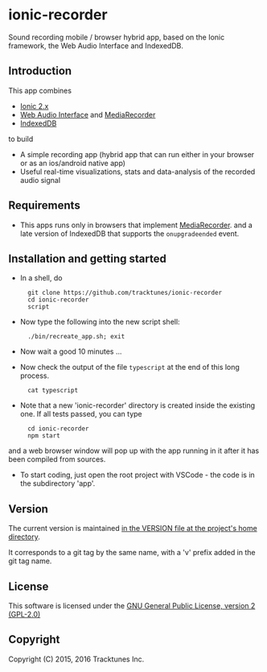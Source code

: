 # ionic-recorder

Sound recording mobile / browser hybrid app, based on the Ionic framework,
the Web Audio Interface and IndexedDB.

## Introduction

This app combines
* [Ionic 2.x](http://ionicframework.com/docs/v2/)
* [Web Audio Interface](https://developer.mozilla.org/en-US/docs/Web/API/Web_Audio_API) and 
  [MediaRecorder](https://developer.mozilla.org/en-US/docs/Web/API/MediaRecorder_API)
* [IndexedDB](https://developer.mozilla.org/en-US/docs/Web/API/IndexedDB_API)

to build
* A simple recording app (hybrid app that can run either in your browser or 
  as an ios/android native app)
* Useful real-time visualizations, stats and data-analysis of the recorded 
  audio signal

## Requirements
* This apps runs only in browsers that implement
  [MediaRecorder](https://developer.mozilla.org/en-US/docs/Web/API/MediaRecorder_API).
  and a late version of IndexedDB that supports the `onupgradeended` event.
  
## Installation and getting started
* In a shell, do

        git clone https://github.com/tracktunes/ionic-recorder
        cd ionic-recorder
        script
* Now type the following into the new script shell:

        ./bin/recreate_app.sh; exit
* Now wait a good 10 minutes ...
* Now check the output of the file `typescript` at the end of this long process.

        cat typescript
* Note that a new 'ionic-recorder' directory is created inside the existing one.
If all tests passed, you can type

        cd ionic-recorder
        npm start
and a web browser window will pop up with the app running in it after it has been compiled from sources.
* To start coding, just open the root project with VSCode - the code is in the subdirectory 'app'.

## Version
The current version is maintained [in the VERSION file at the project's home directory](https://github.com/tracktunes/ionic-recorder/blob/master/VERSION).

It corresponds to a git tag by the same name, with a 'v' prefix added in the git tag name.

## License

This software is licensed under the [GNU General Public License, version 2 (GPL-2.0)](https://opensource.org/licenses/GPL-2.0)

## Copyright

Copyright (C) 2015, 2016 Tracktunes Inc.
